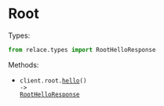 # Root

Types:

```python
from relace.types import RootHelloResponse
```

Methods:

- <code title="get /">client.root.<a href="./src/relace/resources/root.py">hello</a>() -> <a href="./src/relace/types/root_hello_response.py">RootHelloResponse</a></code>
